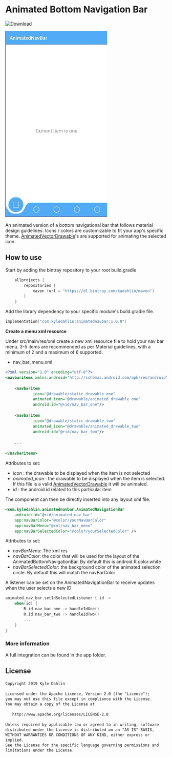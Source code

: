 # Animated Bottom Navigation Bar
[![Download](https://api.bintray.com/packages/kadahlin/maven/animatednavbar/images/download.svg) ](https://bintray.com/kadahlin/maven/animatednavbar/_latestVersion)

![](sample.gif)

An animated version of a bottom navigational bar that follows material design guidelines. Icons / colors are customizable 
to fit your app's specific theme. [AnimatedVectorDrawable][1]'s are supported for animating the selected icon. 

## How to use

Start by adding the bintray repository to your root build.gradle
```kotlin
    allprojects {
        repositories {
            maven (url = "https://dl.bintray.com/kadahlin/maven")
        }
    }
```
Add the library dependency to your specific module's build.gradle file.

```kotlin
implementation("com.kyledahlin:animatednavbar:1.0.0")
```

**Create a menu xml resource**

Under src/main/res/xml create a new xml resource file to hold your nav bar menu. 3-5 items are recommended as per Material guidelines,
 with a minimum of 2 and a maximum of 6 supported.

- nav_bar_menu.xml
```xml
<?xml version="1.0" encoding="utf-8"?>
<navbaritems xmlns:android="http://schemas.android.com/apk/res/android">

    <navbaritem
            icon="@drawable/static_drawable_one"
            animated_icon="@drawable/animated_drawable_one"
            android:id="@+id/nav_bar_one"/>

    <navbaritem
            icon="@drawable/static_drawable_two"
            animated_icon="@drawable/animated_drawable_two"
            android:id="@+id/nav_bar_two"/>

    ...

</navbaritems>
```

Attributes to set:
- *icon* : the drawable to be displayed when the item is not selected
- *animated_icon* : the drawable to be displayed when the item is selected. If this file is a valid [AnimatedVectorDrawable][1] it will be animated.
- *id* : the android id related to this particular item 

The component can then be directly inserted into any layout xml file. 

```xml
<com.kyledahlin.animatednavbar.AnimatedNavigationBar 
    android:id="@+id/animated_nav_bar"
    app:navBarColor="@color/yourNavBarColor"
    app:navBarMenu="@xml/nav_bar_menu"
    app:navBarSelectedColor="@color/yourSelectedColor" />
```

Attributes to set:
- *navBarMenu*: The xml res
- *navBarColor*: the color that will be used for the layout of the AnimatedBottomNavigationBar. By default this is android.R.color.white
- *navBarSelectedColor*: the background color of the animated selection circle. By default this will match the navBarColor

A listener can be set on the AnimatedNavigationBar to receive updates when the user selects a new ID

```kotlin
animated_nav_bar.setIdSelectedListener { id ->
    when(id) {
        R.id.nav_bar_one -> handleIdOne()
        R.id.nav_bar_two -> handleIdTwo()
        ...
    }
}
```

### More information
A full integration can be found in the app folder.

## License

    Copyright 2019 Kyle Dahlin

    Licensed under the Apache License, Version 2.0 (the "License");
    you may not use this file except in compliance with the License.
    You may obtain a copy of the License at

       http://www.apache.org/licenses/LICENSE-2.0

    Unless required by applicable law or agreed to in writing, software
    distributed under the License is distributed on an "AS IS" BASIS,
    WITHOUT WARRANTIES OR CONDITIONS OF ANY KIND, either express or implied.
    See the License for the specific language governing permissions and
    limitations under the License.

[1]: https://developer.android.com/reference/android/graphics/drawable/AnimatedVectorDrawable